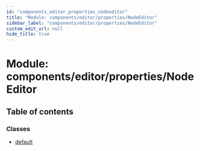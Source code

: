 ```yaml
---
id: "components_editor_properties_nodeeditor"
title: "Module: components/editor/properties/NodeEditor"
sidebar_label: "components/editor/properties/NodeEditor"
custom_edit_url: null
hide_title: true
---
```


# Module: components/editor/properties/NodeEditor

## Table of contents

### Classes

- [default](../classes/components_editor_properties_nodeeditor.default.md)
